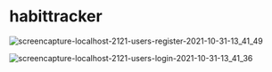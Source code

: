 # habittracker
![screencapture-localhost-2121-users-register-2021-10-31-13_41_49](https://user-images.githubusercontent.com/88999595/139597971-a8655361-fd3f-47a2-a060-b4ed4c91c10a.png)

![screencapture-localhost-2121-users-login-2021-10-31-13_41_36](https://user-images.githubusercontent.com/88999595/139597952-5a6ffbd9-d717-4e62-a863-f6afa266539d.png)
